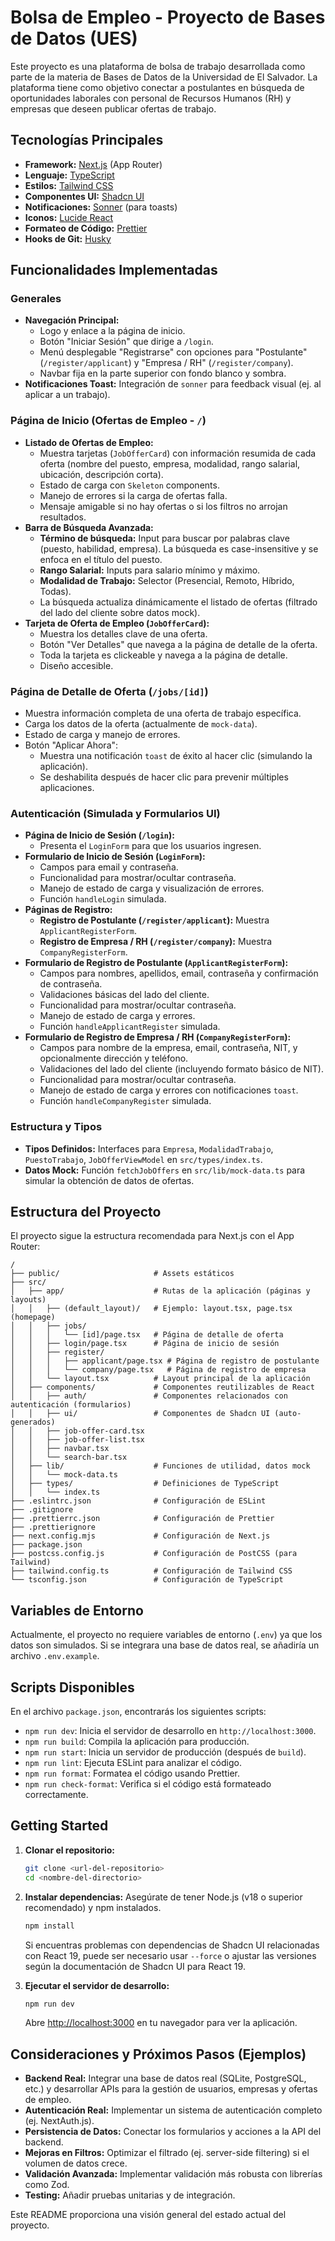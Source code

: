 # Bolsa de Empleo - Proyecto de Bases de Datos (UES)

Este proyecto es una plataforma de bolsa de trabajo desarrollada como parte de la materia de Bases de Datos de la Universidad de El Salvador. La plataforma tiene como objetivo conectar a postulantes en búsqueda de oportunidades laborales con personal de Recursos Humanos (RH) y empresas que deseen publicar ofertas de trabajo.

## Tecnologías Principales

- **Framework:** [Next.js](https://nextjs.org/) (App Router)
- **Lenguaje:** [TypeScript](https://www.typescriptlang.org/)
- **Estilos:** [Tailwind CSS](https://tailwindcss.com/)
- **Componentes UI:** [Shadcn UI](https://ui.shadcn.com/)
- **Notificaciones:** [Sonner](https://sonner.emilkowal.ski/) (para toasts)
- **Iconos:** [Lucide React](https://lucide.dev/)
- **Formateo de Código:** [Prettier](https://prettier.io/)
- **Hooks de Git:** [Husky](https://typicode.github.io/husky/)

## Funcionalidades Implementadas

### Generales

- **Navegación Principal:**
  - Logo y enlace a la página de inicio.
  - Botón "Iniciar Sesión" que dirige a `/login`.
  - Menú desplegable "Registrarse" con opciones para "Postulante" (`/register/applicant`) y "Empresa / RH" (`/register/company`).
  - Navbar fija en la parte superior con fondo blanco y sombra.
- **Notificaciones Toast:** Integración de `sonner` para feedback visual (ej. al aplicar a un trabajo).

### Página de Inicio (Ofertas de Empleo - `/`)

- **Listado de Ofertas de Empleo:**
  - Muestra tarjetas (`JobOfferCard`) con información resumida de cada oferta (nombre del puesto, empresa, modalidad, rango salarial, ubicación, descripción corta).
  - Estado de carga con `Skeleton` components.
  - Manejo de errores si la carga de ofertas falla.
  - Mensaje amigable si no hay ofertas o si los filtros no arrojan resultados.
- **Barra de Búsqueda Avanzada:**
  - **Término de búsqueda:** Input para buscar por palabras clave (puesto, habilidad, empresa). La búsqueda es case-insensitive y se enfoca en el título del puesto.
  - **Rango Salarial:** Inputs para salario mínimo y máximo.
  - **Modalidad de Trabajo:** Selector (Presencial, Remoto, Híbrido, Todas).
  - La búsqueda actualiza dinámicamente el listado de ofertas (filtrado del lado del cliente sobre datos mock).
- **Tarjeta de Oferta de Empleo (`JobOfferCard`):**
  - Muestra los detalles clave de una oferta.
  - Botón "Ver Detalles" que navega a la página de detalle de la oferta.
  - Toda la tarjeta es clickeable y navega a la página de detalle.
  - Diseño accesible.

### Página de Detalle de Oferta (`/jobs/[id]`)

- Muestra información completa de una oferta de trabajo específica.
- Carga los datos de la oferta (actualmente de `mock-data`).
- Estado de carga y manejo de errores.
- Botón "Aplicar Ahora":
  - Muestra una notificación `toast` de éxito al hacer clic (simulando la aplicación).
  - Se deshabilita después de hacer clic para prevenir múltiples aplicaciones.

### Autenticación (Simulada y Formularios UI)

- **Página de Inicio de Sesión (`/login`):**
  - Presenta el `LoginForm` para que los usuarios ingresen.
- **Formulario de Inicio de Sesión (`LoginForm`):**
  - Campos para email y contraseña.
  - Funcionalidad para mostrar/ocultar contraseña.
  - Manejo de estado de carga y visualización de errores.
  - Función `handleLogin` simulada.
- **Páginas de Registro:**
  - **Registro de Postulante (`/register/applicant`):** Muestra `ApplicantRegisterForm`.
  - **Registro de Empresa / RH (`/register/company`):** Muestra `CompanyRegisterForm`.
- **Formulario de Registro de Postulante (`ApplicantRegisterForm`):**
  - Campos para nombres, apellidos, email, contraseña y confirmación de contraseña.
  - Validaciones básicas del lado del cliente.
  - Funcionalidad para mostrar/ocultar contraseña.
  - Manejo de estado de carga y errores.
  - Función `handleApplicantRegister` simulada.
- **Formulario de Registro de Empresa / RH (`CompanyRegisterForm`):**
  - Campos para nombre de la empresa, email, contraseña, NIT, y opcionalmente dirección y teléfono.
  - Validaciones del lado del cliente (incluyendo formato básico de NIT).
  - Funcionalidad para mostrar/ocultar contraseña.
  - Manejo de estado de carga y errores con notificaciones `toast`.
  - Función `handleCompanyRegister` simulada.

### Estructura y Tipos

- **Tipos Definidos:** Interfaces para `Empresa`, `ModalidadTrabajo`, `PuestoTrabajo`, `JobOfferViewModel` en `src/types/index.ts`.
- **Datos Mock:** Función `fetchJobOffers` en `src/lib/mock-data.ts` para simular la obtención de datos de ofertas.

## Estructura del Proyecto

El proyecto sigue la estructura recomendada para Next.js con el App Router:

```
/
├── public/                     # Assets estáticos
├── src/
│   ├── app/                    # Rutas de la aplicación (páginas y layouts)
│   │   ├── (default_layout)/   # Ejemplo: layout.tsx, page.tsx (homepage)
│   │   ├── jobs/
│   │   │   └── [id]/page.tsx   # Página de detalle de oferta
│   │   ├── login/page.tsx      # Página de inicio de sesión
│   │   ├── register/
│   │   │   ├── applicant/page.tsx # Página de registro de postulante
│   │   │   └── company/page.tsx   # Página de registro de empresa
│   │   └── layout.tsx          # Layout principal de la aplicación
│   ├── components/             # Componentes reutilizables de React
│   │   ├── auth/               # Componentes relacionados con autenticación (formularios)
│   │   ├── ui/                 # Componentes de Shadcn UI (auto-generados)
│   │   ├── job-offer-card.tsx
│   │   ├── job-offer-list.tsx
│   │   ├── navbar.tsx
│   │   └── search-bar.tsx
│   ├── lib/                    # Funciones de utilidad, datos mock
│   │   └── mock-data.ts
│   ├── types/                  # Definiciones de TypeScript
│   │   └── index.ts
├── .eslintrc.json              # Configuración de ESLint
├── .gitignore
├── .prettierrc.json            # Configuración de Prettier
├── .prettierignore
├── next.config.mjs             # Configuración de Next.js
├── package.json
├── postcss.config.js           # Configuración de PostCSS (para Tailwind)
├── tailwind.config.ts          # Configuración de Tailwind CSS
└── tsconfig.json               # Configuración de TypeScript
```

## Variables de Entorno

Actualmente, el proyecto no requiere variables de entorno (`.env`) ya que los datos son simulados. Si se integrara una base de datos real, se añadiría un archivo `.env.example`.

## Scripts Disponibles

En el archivo `package.json`, encontrarás los siguientes scripts:

- `npm run dev`: Inicia el servidor de desarrollo en `http://localhost:3000`.
- `npm run build`: Compila la aplicación para producción.
- `npm run start`: Inicia un servidor de producción (después de `build`).
- `npm run lint`: Ejecuta ESLint para analizar el código.
- `npm run format`: Formatea el código usando Prettier.
- `npm run check-format`: Verifica si el código está formateado correctamente.

## Getting Started

1.  **Clonar el repositorio:**

    ```bash
    git clone <url-del-repositorio>
    cd <nombre-del-directorio>
    ```

2.  **Instalar dependencias:**
    Asegúrate de tener Node.js (v18 o superior recomendado) y npm instalados.

    ```bash
    npm install
    ```

    Si encuentras problemas con dependencias de Shadcn UI relacionadas con React 19, puede ser necesario usar `--force` o ajustar las versiones según la documentación de Shadcn UI para React 19.

3.  **Ejecutar el servidor de desarrollo:**

    ```bash
    npm run dev
    ```

    Abre [http://localhost:3000](http://localhost:3000) en tu navegador para ver la aplicación.

## Consideraciones y Próximos Pasos (Ejemplos)

- **Backend Real:** Integrar una base de datos real (SQLite, PostgreSQL, etc.) y desarrollar APIs para la gestión de usuarios, empresas y ofertas de empleo.
- **Autenticación Real:** Implementar un sistema de autenticación completo (ej. NextAuth.js).
- **Persistencia de Datos:** Conectar los formularios y acciones a la API del backend.
- **Mejoras en Filtros:** Optimizar el filtrado (ej. server-side filtering) si el volumen de datos crece.
- **Validación Avanzada:** Implementar validación más robusta con librerías como Zod.
- **Testing:** Añadir pruebas unitarias y de integración.

Este README proporciona una visión general del estado actual del proyecto.
